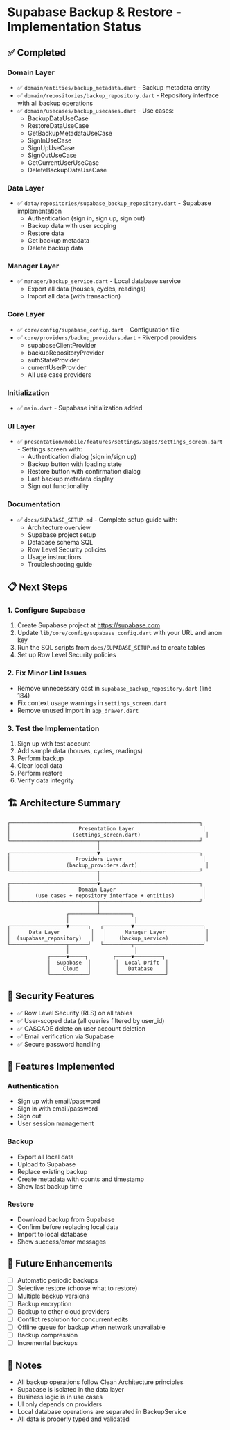 # Supabase Backup & Restore - Implementation Status

## ✅ Completed

### Domain Layer

- ✅ `domain/entities/backup_metadata.dart` - Backup metadata entity
- ✅ `domain/repositories/backup_repository.dart` - Repository interface with all backup operations
- ✅ `domain/usecases/backup_usecases.dart` - Use cases:
  - BackupDataUseCase
  - RestoreDataUseCase
  - GetBackupMetadataUseCase
  - SignInUseCase
  - SignUpUseCase
  - SignOutUseCase
  - GetCurrentUserUseCase
  - DeleteBackupDataUseCase

### Data Layer

- ✅ `data/repositories/supabase_backup_repository.dart` - Supabase implementation
  - Authentication (sign in, sign up, sign out)
  - Backup data with user scoping
  - Restore data
  - Get backup metadata
  - Delete backup data

### Manager Layer

- ✅ `manager/backup_service.dart` - Local database service
  - Export all data (houses, cycles, readings)
  - Import all data (with transaction)

### Core Layer

- ✅ `core/config/supabase_config.dart` - Configuration file
- ✅ `core/providers/backup_providers.dart` - Riverpod providers
  - supabaseClientProvider
  - backupRepositoryProvider
  - authStateProvider
  - currentUserProvider
  - All use case providers

### Initialization

- ✅ `main.dart` - Supabase initialization added

### UI Layer

- ✅ `presentation/mobile/features/settings/pages/settings_screen.dart` - Settings screen with:
  - Authentication dialog (sign in/sign up)
  - Backup button with loading state
  - Restore button with confirmation dialog
  - Last backup metadata display
  - Sign out functionality

### Documentation

- ✅ `docs/SUPABASE_SETUP.md` - Complete setup guide with:
  - Architecture overview
  - Supabase project setup
  - Database schema SQL
  - Row Level Security policies
  - Usage instructions
  - Troubleshooting guide

## 📋 Next Steps

### 1. Configure Supabase

1. Create Supabase project at https://supabase.com
2. Update `lib/core/config/supabase_config.dart` with your URL and anon key
3. Run the SQL scripts from `docs/SUPABASE_SETUP.md` to create tables
4. Set up Row Level Security policies

### 2. Fix Minor Lint Issues

- Remove unnecessary cast in `supabase_backup_repository.dart` (line 184)
- Fix context usage warnings in `settings_screen.dart`
- Remove unused import in `app_drawer.dart`

### 3. Test the Implementation

1. Sign up with test account
2. Add sample data (houses, cycles, readings)
3. Perform backup
4. Clear local data
5. Perform restore
6. Verify data integrity

## 🏗️ Architecture Summary

```
┌─────────────────────────────────────────────────────────────┐
│                      Presentation Layer                      │
│                    (settings_screen.dart)                     │
└────────────────────────────┬────────────────────────────────┘
                             │
┌────────────────────────────▼────────────────────────────────┐
│                     Providers Layer                          │
│                  (backup_providers.dart)                      │
└────────────────────────────┬────────────────────────────────┘
                             │
┌────────────────────────────▼────────────────────────────────┐
│                      Domain Layer                            │
│        (use cases + repository interface + entities)         │
└────────────────────────────┬────────────────────────────────┘
                             │
                   ┌─────────┴──────────┐
                   │                     │
┌──────────────────▼──────┐   ┌─────────▼──────────────────────┐
│      Data Layer          │   │      Manager Layer             │
│  (supabase_repository)   │   │    (backup_service)            │
└──────────────────┬──────┘   └─────────┬──────────────────────┘
                   │                     │
             ┌─────▼─────┐        ┌─────▼─────────┐
             │  Supabase  │        │  Local Drift  │
             │    Cloud   │        │   Database    │
             └────────────┘        └───────────────┘
```

## 🔐 Security Features

- ✅ Row Level Security (RLS) on all tables
- ✅ User-scoped data (all queries filtered by user_id)
- ✅ CASCADE delete on user account deletion
- ✅ Email verification via Supabase
- ✅ Secure password handling

## 📱 Features Implemented

### Authentication

- Sign up with email/password
- Sign in with email/password
- Sign out
- User session management

### Backup

- Export all local data
- Upload to Supabase
- Replace existing backup
- Create metadata with counts and timestamp
- Show last backup time

### Restore

- Download backup from Supabase
- Confirm before replacing local data
- Import to local database
- Show success/error messages

## 🚀 Future Enhancements

- [ ] Automatic periodic backups
- [ ] Selective restore (choose what to restore)
- [ ] Multiple backup versions
- [ ] Backup encryption
- [ ] Backup to other cloud providers
- [ ] Conflict resolution for concurrent edits
- [ ] Offline queue for backup when network unavailable
- [ ] Backup compression
- [ ] Incremental backups

## 📝 Notes

- All backup operations follow Clean Architecture principles
- Supabase is isolated in the data layer
- Business logic is in use cases
- UI only depends on providers
- Local database operations are separated in BackupService
- All data is properly typed and validated
